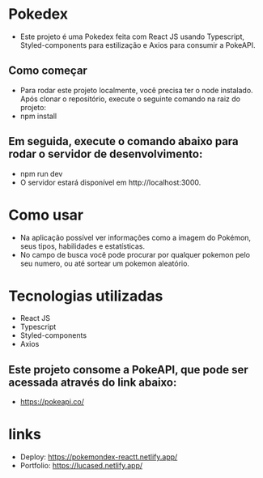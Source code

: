 # Pokedex
- Este projeto é uma Pokedex feita com React JS usando Typescript, Styled-components para estilização e Axios para consumir a PokeAPI.

## Como começar
- Para rodar este projeto localmente, você precisa ter o node instalado. Após clonar o repositório, execute o seguinte comando na raiz do projeto:
- npm install

## Em seguida, execute o comando abaixo para rodar o servidor de desenvolvimento:
- npm run dev 
- O servidor estará disponível em http://localhost:3000.

# Como usar
- Na aplicação possível ver informações como a imagem do Pokémon, seus tipos, habilidades e estatísticas.
- No campo de busca você pode procurar por qualquer pokemon pelo seu numero, ou até sortear um pokemon aleatório.

# Tecnologias utilizadas
- React JS
- Typescript
- Styled-components
- Axios

## Este projeto consome a PokeAPI, que pode ser acessada através do link abaixo:

- https://pokeapi.co/

# links
- Deploy: https://pokemondex-reactt.netlify.app/
- Portfolio: https://lucased.netlify.app/
